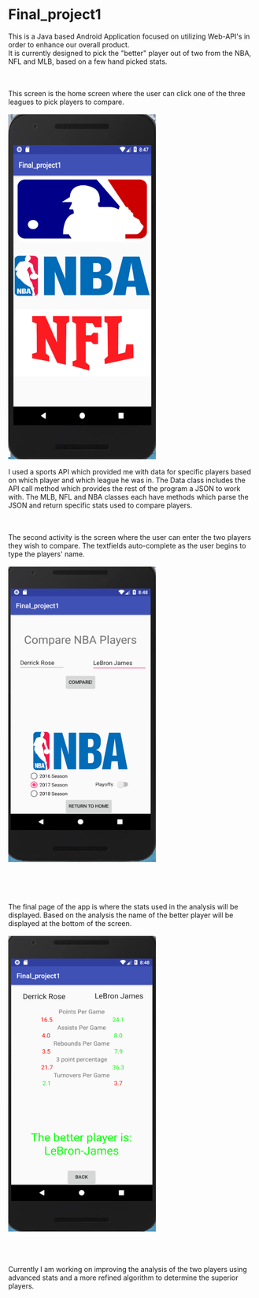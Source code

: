 # Final_project1
This is a Java based Android Application focused on utilizing Web-API's in order to enhance our overall product.
<br>
It is currently designed to pick the "better" player out of two from the NBA, NFL and MLB, based on a few hand picked stats.
<br>
<br>
<br>
<p>
  This screen is the home screen where the user can click one of the three leagues to pick players to compare.
  <br>
<br>
  <img src="Sports_App/HomeScreen.png" alt="Home Screen" width="300" height="700"">
  </p>

I used a sports API which provided me with data for specific players based on which player and which league he was in.
The Data class includes the API call method which provides the rest of the program a JSON to work with.
The MLB, NFL and NBA classes each have methods which parse the JSON and return specific stats used to compare players.
<br>
<br>
<br>
<p>
    The second activity is the screen where the user can enter the two players they wish to compare. The textfields auto-complete as the user begins to type the players' name. 
  <br>
  <br>
  <img src="Sports_App/CompareScreen.png" alt="Compare Screen" width="300" height="600"">
  </p>
<br>
<br>
<br>
     <p>                                                                                      
   The final page of the app is where the stats used in the analysis will be displayed. Based on the analysis the name of the better player will be displayed at the bottom of the screen.                                                                                  
     <br>
  <br>                                                      
  <img src="Sports_App/ResultsScreen.png" alt="Home Screen" width="300" height="600"">
  </p>
<br>
<br>
<br>
Currently I am working on improving the analysis of the two players using advanced stats and a more refined algorithm to determine the superior players.
